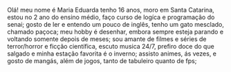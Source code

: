 Olá! 
meu nome é Maria Eduarda
tenho 16 anos,
moro em Santa Catarina,
estou no 2 ano do ensino médio,
faço curso de logíca e programação do senai;
gosto de ler e entendo um pouco de inglês,
tenho um gato mesclado, chamado paçoca;
meu hobby é desenhar, embora sempre esteja parando e voltando somente depois de meses;
sou amante de filmes e séries de terror/horror e ficção científica,
escuto musica 24/7,
prefiro doce do que salgado e minha estação favorita é o inverno;
assisto animes, ás vezes, e gosto de mangás, além de jogos, tanto de tabuleiro quanto de fps;

